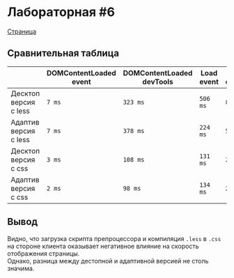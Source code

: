 # Лабораторная #6

[Страница](https://grezer.github.io/)

## Сравнительная таблица

|                       | DOMContentLoaded event | DOMContentLoaded devTools | Load event | Load devTools |
| --------------------- | ---------------------- | ------------------------- | ---------- | ------------- |
| Десктоп версия с less | `7 ms`                 | `323 ms`                  | `506 ms`   | `812 ms`      |
| Адаптив версия с less | `7 ms`                 | `378 ms`                  | `224 ms`   | `585 ms`      |
| Десктоп версия с css  | `3 ms`                 | `108 ms`                  | `131 ms`   | `218 ms`      |
| Адаптив версия с css  | `2 ms`                 | `98 ms`                   | `134 ms`   | `216 ms`      |

## Вывод

Видно, что загрузка скрипта препроцессора и компиляция `.less` в `.css` на стороне клиента оказывает негативное влияние на скорость отображения страницы.  
Однако, разница между дестопной и адаптивной версией не столь значима.
